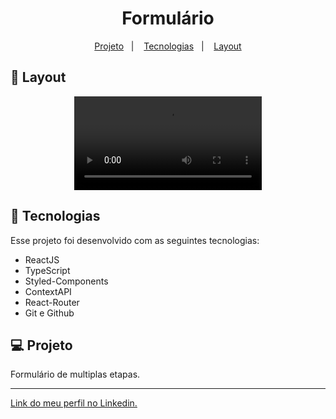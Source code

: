 <h1 align="center"> Formulário </h1>

<p align="center">
  <a href="#-projeto">Projeto</a>&nbsp;&nbsp;&nbsp;|&nbsp;&nbsp;&nbsp;
  <a href="#-tecnologias">Tecnologias</a>&nbsp;&nbsp;&nbsp;|&nbsp;&nbsp;&nbsp;
  <a href="#-layout">Layout</a>
</p>

## 🔖 Layout

<p align="center">
  <video src="https://user-images.githubusercontent.com/111329429/207599760-42ea6ada-cb98-4d78-afd9-a1124e5ba85e.mp4">
</p>

## 🚀 Tecnologias

Esse projeto foi desenvolvido com as seguintes tecnologias:

- ReactJS
- TypeScript
- Styled-Components
- ContextAPI
- React-Router
- Git e Github

## 💻 Projeto

Formulário de multiplas etapas.

---

[Link do meu perfil no Linkedin.](https://www.linkedin.com/in/felipe-moises-4a1b58248/)
